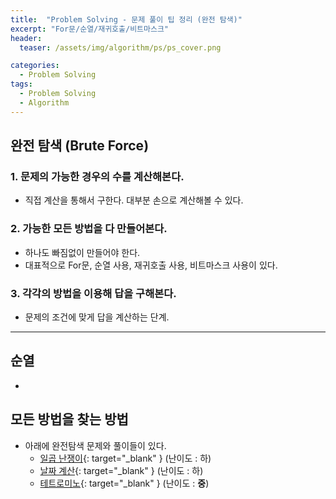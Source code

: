 ```yaml
---
title:  "Problem Solving - 문제 풀이 팁 정리 (완전 탐색)"
excerpt: "For문/순열/재귀호출/비트마스크"
header:
  teaser: /assets/img/algorithm/ps/ps_cover.png

categories:
  - Problem Solving
tags:
  - Problem Solving
  - Algorithm
---
```


## 완전 탐색 (Brute Force)

### 1. 문제의 가능한 경우의 수를 계산해본다.

- 직접 계산을 통해서 구한다. 대부분 손으로 계산해볼 수 있다.

### 2. 가능한 모든 방법을 다 만들어본다.

- 하나도 빠짐없이 만들어야 한다.
- 대표적으로 For문, 순열 사용, 재귀호출 사용, 비트마스크 사용이 있다.
  
### 3. 각각의 방법을 이용해 답을 구해본다.
- 문제의 조건에 맞게 답을 계산하는 단계.
  
---

## 순열

- 

## 모든 방법을 찾는 방법
- 아래에 완전탐색 문제와 풀이들이 있다.
  * [일곱 난쟁이](https://hyunjae-lee.github.io/boj/2309sol/){: target="_blank" } (난이도 : 하)
  * [날짜 계산](https://hyunjae-lee.github.io/boj/1476sol/){: target="_blank" } (난이도 : 하)
  * [테트로미노](https://hyunjae-lee.github.io/boj/14500sol/){: target="_blank" } (난이도 : __중__)
